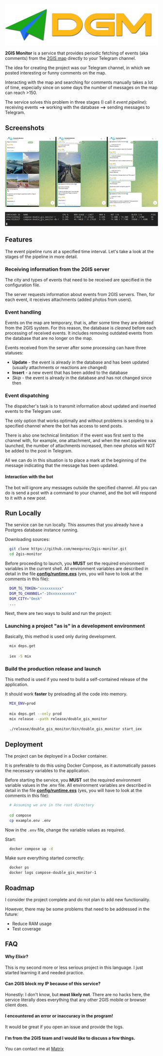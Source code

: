 ![Logo](.github/images/logo-01.png)

**2GIS Monitor** is a service that provides periodic fetching of events (aka comments) from the [2GIS map](https://2gis.ru) directly to your Telegram channel.

The idea for creating the project was our Telegram channel, in which we posted interesting or funny comments on the map.

Interacting with the map and searching for comments manually takes a lot of time, especially since on some days the number of messages on the map can reach >150.

The service solves this problem in three stages (I call it *event pipeline*): receiving events **-->** working with the database **-->** sending messages to Telegram.

## Screenshots

![Telegram Screenshot](.github/images/telegram-01.png)

![Docker stats](.github/images/docker-01.png)

## Features

The event pipeline runs at a specified time interval. Let's take a look at the stages of the pipeline in more detail.

### Receiving information from the 2GIS server

The city and types of events that need to be received are specified in the configuration file.

The server requests information about events from 2GIS servers. Then, for each event, it receives attachments (added photos from users).

### Event handling

Events on the map are temporary, that is, after some time they are deleted from the 2GIS system.
For this reason, the database is *cleaned* before each processing of received events.
It includes removing outdated events from the database that are no longer on the map.

Events received from the server after some processing can have three statuses:

- **Update** - the event is already in the database and has been updated (usually attachments or reactions are changed)
- **Insert** - a new event that has been added to the database
- *Skip* - the event is already in the database and has not changed since then

### Event dispatching

The dispatcher's task is to transmit information about updated and inserted events to the Telegram user.

The only option that works optimally and without problems is sending to a specified channel where the bot has access to send posts.

There is also one technical limitation: if the event was first sent to the channel with, for example, one attachment, and when the next pipeline was launched, the number of attachments increased, then new photos will NOT be added to the post in Telegram.

All we can do in this situation is to place a mark at the beginning of the message indicating that the message has been updated.

#### Interaction with the bot

The bot will ignore any messages outside the specified channel.
All you can do is send a post with a command to your channel, and the bot will respond to it with a new post.

## Run Locally

The service can be run locally.
This assumes that you already have a Postgres database instance running.

Downloading sources:

```bash
  git clone https://github.com/meequrox/2gis-monitor.git
  cd 2gis-monitor
```

Before proceeding to launch, you **MUST** set the required environment variables in the current shell.
All environment variables are described in detail in the file **[config/runtime.exs](config/runtime.exs)** (yes, you will have to look at the comments in this file):

```bash
  DGM_TG_TOKEN="xxxxxxxxxx"
  DGM_TG_CHANNEL="-10xxxxxxxxxxx"
  DGM_CITY="Omsk"
  ...
```

Next, there are two ways to build and run the project:

### Launching a project "as is" in a development environment

Basically, this method is used only during development.

```bash
  mix deps.get

  iex -S mix
```

### Build the production release and launch

This method is used if you need to build a self-contained release of the application.

It should work **faster** by preloading all the code into memory.

```bash
  MIX_ENV=prod

  mix deps.get --only prod
  mix release --path release/double_gis_monitor

  ./release/double_gis_monitor/bin/double_gis_monitor start_iex
```

## Deployment

The project can be deployed in a Docker container.

It is preferable to do this using Docker Compose, as it automatically passes the necessary variables to the application.

Before starting the service, you **MUST** set the required environment variable values ​​in the .env file.
All environment variables are described in detail in the file **[config/runtime.exs](config/runtime.exs)** (yes, you will have to look at the comments in this file):

```bash
  # Assuming we are in the root directory

  cd compose
  cp example.env .env
```

Now in the `.env` file, change the variable values ​​as required.

Start:

```bash
  docker compose up -d
```

Make sure everything started correctly:

```bash
  docker ps
  docker logs compose-double_gis_monitor-1
```

## Roadmap

I consider the project complete and do not plan to add new functionality.

However, there may be some problems that need to be addressed in the future:

- Reduce RAM usage
- Test coverage

## FAQ

#### Why Elixir?

This is my second more or less serious project in this language. I just started learning it and needed practice.

#### Can 2GIS block my IP because of this service?

Honestly: I don't know, but **most likely not**.
There are no hacks here, the service literally does everything that any other 2GIS mobile or browser client does.

#### I encountered an error or inaccuracy in the program!

It would be great if you open an issue and provide the logs.

#### I'm from the 2GIS team and I would like to discuss a few things.

You can contact me at [Matrix](https://matrix.to/#/@sunnymw:imagisphe.re)
